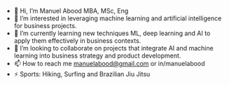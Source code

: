 - 👋 Hi, I’m Manuel Abood MBA, MSc, Eng
- 👀 I’m interested in leveraging machine learning and artificial intelligence for business projects.
- 🌱 I’m currently learning new techniques ML, deep learning and AI to apply them effectively in business contexts.
- 💞️ I’m looking to collaborate on projects that integrate AI and machine learning into business strategy and product development.
- 📫 How to reach me manuelabood@gmail.com or in/manuelabood
- ⚡ Sports: Hiking, Surfing and Brazilian Jiu Jitsu

<!---
mabood25/mabood25 is a ✨ special ✨ repository because its `README.md` (this file) appears on your GitHub profile.
You can click the Preview link to take a look at your changes.
--->
